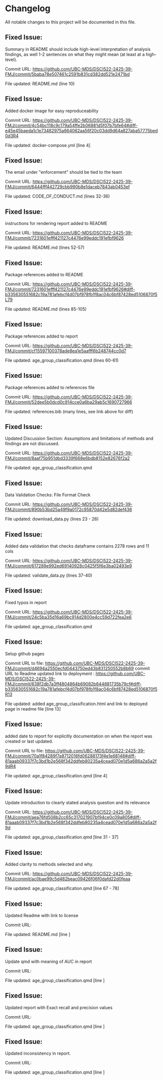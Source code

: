 
# Changelog

All notable changes to this project will be documented in this file.

## Fixed Issue: 
Summary in README should include high-level interpretation of analysis findings, as well 1-2 sentences on what they might mean (at least at a high-level).

Commit URL: https://github.com/UBC-MDS/DSCI522-2425-39-FMJ/commit/5baba78e507461c2591b831cd382dd521e2471bd

File updated: README.md (line 10)

## Fixed Issue: 
Added docker image for easy reproduceability

Commit URL: https://github.com/UBC-MDS/DSCI522-2425-39-FMJ/commit/4c54bc118c9c179a54ffe2b06881d5f07b7bfe64#diff-e45e45baeda1c1e73482975a664062aa56f20c03dd9d64a827aba57775bed0d3R4

File updated: docker-compose.yml [line 4]

## Fixed Issue: 
The email under "enforcement" should be tied to the team

Commit URL: https://github.com/UBC-MDS/DSCI522-2425-39-FMJ/commit/6444fff442729cbb990b8e1daceb7843ab0453ef

File updated: CODE_OF_CONDUCT.md (lines 32-36)

## Fixed Issue: 
instructions for rendering report added to README

Commit URL: https://github.com/UBC-MDS/DSCI522-2425-39-FMJ/commit/7231601efff421127c4476e99eddc191efbf9626

File updated: README.md (lines 52-57)

## Fixed Issue: 
Package references added to README

Commit URL: https://github.com/UBC-MDS/DSCI522-2425-39-FMJ/commit/7231601efff421127c4476e99eddc191efbf9626#diff-b335630551682c19a781afebcf4d07bf978fb1f8ac04c6bf87428ed5106870f5L79

File updated: README.md (lines 85-105)

## Fixed Issue: 
Package references added to report

Commit URL: https://github.com/UBC-MDS/DSCI522-2425-39-FMJ/commit/cf15597100378ade8ea1e5aafff6b248744cc0d7

File updated: age_group_classification.qmd (lines 60-61)

## Fixed Issue: 
Package references added to references file

Commit URL: https://github.com/UBC-MDS/DSCI522-2425-39-FMJ/commit/52dee5b0dcd0c914cce0a6ba29ab5c1690727966

File updated: references.bib (many lines, see link above for diff)

## Fixed Issue: 
Updated Discussion Section: Assumptions and limitations of methods and findings are not discussed.

Commit URL: https://github.com/UBC-MDS/DSCI522-2425-39-FMJ/commit/8aaf75b951dbd3339f668e6bdb8152e82676f2a2 

File updated: age_group_classification.qmd

## Fixed Issue: 
Data Validation Checks: File Format Check 

Commit URL: https://github.com/UBC-MDS/DSCI522-2425-39-FMJ/commit/890b53bd25a49f9a0172c95870d42e5d82def436

File updated: download_data.py (lines 23 - 26)

## Fixed Issue: 
Added data validation that checks dataframe contains 2278 rows and 11 cols

Commit URL: https://github.com/UBC-MDS/DSCI522-2425-39-FMJ/commit/617289e992ed69140928c0425f5f6e3ba02493e9

File updated: validate_data.py (lines 37-40)

## Fixed Issue: 
Fixed typos in report

Commit URL: https://github.com/UBC-MDS/DSCI522-2425-39-FMJ/commit/24c5ba35d16a69bc914d2800e4cc59d722fea2e6

File updated: age_group_classification.qmd

## Fixed Issue: 
Setup github pages

Commit URL to file: https://github.com/UBC-MDS/DSCI522-2425-39-FMJ/commit/d4694a2550ecfd0443750ed43b831250552b8b69
commit URL to Readme updated link to deployment : https://github.com/UBC-MDS/DSCI522-2425-39-FMJ/commit/638f2db7a3ff4804864b69082b644881735b79cf#diff-b335630551682c19a781afebcf4d07bf978fb1f8ac04c6bf87428ed5106870f5R13

File updated: added age_group_classification.html and link to deployed page in readme file [line 13]

## Fixed Issue: 
added date to report for explicitly documentation on when the report was created or last updated.

Commit URL to file: https://github.com/UBC-MDS/DSCI522-2425-39-FMJ/commit/70a1f84289f7a8712016fd06288173f4e1e68148#diff-81aaab09337f7c3bd1b2e568f342ddfeb80235a4cead070e1d5a686a2a5a2f9dR4

File updated: age_group_classification.qmd [line 4]

## Fixed Issue: 
Update introduction to clearly stated analysis question and its relevance 

Commit URL: https://github.com/UBC-MDS/DSCI522-2425-39-FMJ/commit/aea76fd508b2cc65c317021907bf94ce0c09a805#diff-81aaab09337f7c3bd1b2e568f342ddfeb80235a4cead070e1d5a686a2a5a2f9d

File updated: age_group_classification.qmd [line 31 - 37]

## Fixed Issue: 
Added clarity to methods selected and why. 

Commit URL: https://github.com/UBC-MDS/DSCI522-2425-39-FMJ/commit/ac0bae99c5d482beac09426f06f0dafd22d0feaa

File updated: age_group_classification.qmd [line 67 - 78]

## Fixed Issue: 
Updated Readme with link to license

Commit URL: 

File updated: README.md [line ]

## Fixed Issue: 
Update qmd with meaning of AUC in report

Commit URL: 

File updated: age_group_classification.qmd [line ]

## Fixed Issue: 
Updated report with Exact recall and precision values

Commit URL: 

File updated: age_group_classification.qmd [line ]

## Fixed Issue: 
Updated inconsistency in report.

Commit URL: 

File updated: age_group_classification.qmd [line ]
